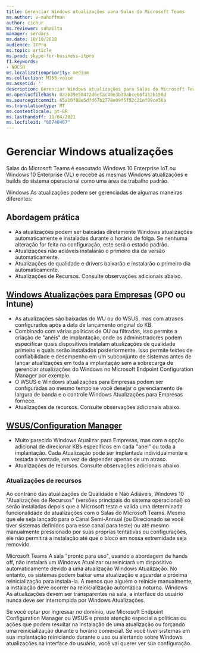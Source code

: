 ```yaml
---
title: Gerenciar Windows atualizações para Salas do Microsoft Teams
ms.author: v-mahoffman
author: cichur
ms.reviewer: sohailta
manager: serdars
ms.date: 10/10/2018
audience: ITPro
ms.topic: article
ms.prod: skype-for-business-itpro
f1.keywords:
- NOCSH
ms.localizationpriority: medium
ms.collection: M365-voice
ms.assetid: ''
description: Gerenciar Windows atualizações para Salas do Microsoft Teams
ms.openlocfilehash: 0aab39e58472d6efac40e3b33abce66fa12b158d
ms.sourcegitcommit: 65a10f80e5dfd67b2778e09f5f92c21ef09ce36a
ms.translationtype: MT
ms.contentlocale: pt-BR
ms.lasthandoff: 11/04/2021
ms.locfileid: "60740467"
---
```

# <a name="manage-windows-updates"></a>Gerenciar Windows atualizações

Salas do Microsoft Teams é executado Windows 10 Enterprise IoT ou Windows 10 Enterprise (VL) e recebe as mesmas Windows atualizações e builds do sistema operacional como uma área de trabalho padrão.

Windows As atualizações podem ser gerenciadas de algumas maneiras diferentes:

## <a name="hands-off-approach"></a>Abordagem prática 
- As atualizações podem ser baixadas diretamente Windows atualizações automaticamente e instaladas durante o horário de folga. Se nenhuma alteração for feita na configuração, este será o estado padrão.
- Atualizações não adiáveis instalarão o primeiro dia da versão automaticamente. 
- Atualizações de qualidade e drivers baixarão e instalarão o primeiro dia automaticamente. 
- Atualizações de Recursos. Consulte observações adicionais abaixo. 

## <a name="windows-updates-for-business-gpo-or-intune"></a>[Windows Atualizações para Empresas](/windows/deployment/update/waas-manage-updates-wufb) (GPO ou Intune)   
- As atualizações são baixadas do WU ou do WSUS, mas com atrasos configurados após a data de lançamento original do KB. 
- Combinado com várias políticas de OU ou filtradas, isso permite a criação de "anéis" de implantação, onde os administradores podem especificar quais dispositivos instalam atualizações de qualidade primeiro e quais serão instalados posteriormente. Isso permite testes de confiabilidade e desempenho em um subconjunto de sistemas antes de lançar atualizações em toda a implantação sem a sobrecarga de gerenciar atualizações do Windows no Microsoft Endpoint Configuration Manager por exemplo.
- O WSUS e Windows atualizações para [](/windows/deployment/update/waas-integrate-wufb) Empresas podem ser configuradas ao mesmo tempo se você desejar o gerenciamento de largura de banda e o controle Windows Atualizações para Empresas fornece.
- Atualizações de recursos. Consulte observações adicionais abaixo.

## <a name="wsusconfiguration-manager"></a>[WSUS/Configuration Manager](/windows/deployment/update/waas-manage-updates-configuration-manager)
- Muito parecido Windows Atualizar para Empresas, mas com a opção adicional de direcionar KBs específicos em cada "anel" ou toda a implantação. Cada Atualização pode ser implantada individualmente e testada à vontade, em vez de depender apenas de um atraso. 
- Atualizações de recursos. Consulte observações adicionais abaixo.


### <a name="feature-updates"></a>Atualizações de recursos

Ao contrário das atualizações de Qualidade e Não Adiáveis, Windows 10 "Atualizações de Recursos" (versões principais do sistema operacional) só serão instaladas depois que a Microsoft testa e valida uma determinada funcionalidade de atualizações com o Salas do Microsoft Teams. Mesmo que ele seja lançado para o Canal Semi-Annual (ou Direcionado se você tiver sistemas definidos para esse canal para teste) ou até mesmo manualmente pressionado por suas próprias tentativas ou configurações, ele não permitirá a instalação até que o bloco em nossa extremidade seja removido.

Microsoft Teams A sala "pronto para uso", usando a abordagem de hands off, não instalará um Windows Atualizar ou reiniciará um dispositivo automaticamente devido a uma atualização Windows Atualização. No entanto, os sistemas podem baixar uma atualização e aguardar a próxima reinicialização para instalá-la. A menos que alguém o reinicie manualmente, a instalação deve ocorrer na reinicialização automática noturna. Windows As atualizações devem ser transparentes na sala, a interface do usuário nunca deve ser interrompida por Windows Atualizações.

Se você optar por ingressar no domínio, use Microsoft Endpoint Configuration Manager ou WSUS e preste atenção especial a políticas ou ações que podem resultar na instalação de uma atualização ou forçando uma reinicialização durante o horário comercial. Se você tiver sistemas em sua implantação reiniciando durante o uso ou alertando sobre Windows atualizações na interface do usuário, você vai querer ver sua configuração.